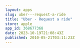 ```yaml
---
layout: apps
slug: uber---request-a-ride
title: "Uber - Request a ride"
store: apple
app_id: 368677368
date: 2023-10-19T21:08:43Z
published: 2010-05-21T03:11:23Z
---
```

